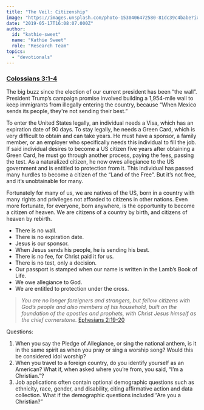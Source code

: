 ```yaml
---
title: "The Veil: Citizenship"
image: "https://images.unsplash.com/photo-1530406472580-81dc39c4babe?ixlib=rb-1.2.1&q=85&fm=jpg&crop=entropy&cs=srgb&ixid=eyJhcHBfaWQiOjk2NjF9"
date: "2019-05-17T16:08:07.000Z"
author:
  id: "kathie-sweet"
  name: "Kathie Sweet"
  role: "Research Team"
topics:
  - "devotionals"
---
```

### [Colossians 3:1-4][1]

The big buzz since the election of our current president has been “the wall”.  President Trump’s campaign promise involved building a 1,954-mile wall to keep immigrants from illegally entering the country, because “When Mexico sends its people, they're not sending their best.”

To enter the United States legally, an individual needs a Visa, which has an expiration date of 90 days.  To stay legally, he needs a Green Card, which is very difficult to obtain and can take years.  He must have a sponsor, a family member, or an employer who specifically needs this individual to fill the job.  If said individual desires to become a US citizen five years after obtaining a Green Card, he must go through another process, paying the fees, passing the test.  As a naturalized citizen, he now owes allegiance to the US government and is entitled to protection from it.  This individual has passed many hurdles to become a citizen of the “Land of the Free”.  But it’s not free, and it’s unobtainable for many.

Fortunately for many of us, we are natives of the US, born in a country with many rights and privileges not afforded to citizens in other nations.  Even more fortunate, for everyone, born anywhere, is the opportunity to become a citizen of heaven. We are citizens of a country by birth, and citizens of heaven by rebirth.

* There is no wall.
* There is no expiration date.
* Jesus is our sponsor.
* When Jesus sends his people, he is sending his best.
* There is no fee, for Christ paid it for us.
* There is no test, only a decision.
* Our passport is stamped when our name is written in the Lamb’s Book of Life.
* We owe allegiance to God.
* We are entitled to protection under the cross.

> _You are no longer foreigners and strangers, but fellow citizens with God’s people and also members of his household, built on the foundation of the apostles and prophets, with Christ Jesus himself as the chief cornerstone._ [Ephesians 2:19-20][2]

Questions:
1. When you say the Pledge of Allegiance, or sing the national anthem, is it in the same spirit as when you pray or sing a worship song?  Would this be considered idol worship?
2. When you travel to a foreign country, do you identify yourself as an American?  What if, when asked where you’re from, you said, “I’m a Christian.”?
3. Job applications often contain optional demographic questions such as ethnicity, race, gender, and disability, citing affirmative action and data collection.  What if the demographic questions included “Are you a Christian?”

[1]: https://www.bible.com/113/col.3.1-4 "Raised to New Life"
[2]: https://www.bible.com/113/eph.2.19-20.niv "Fellow Citizens"

